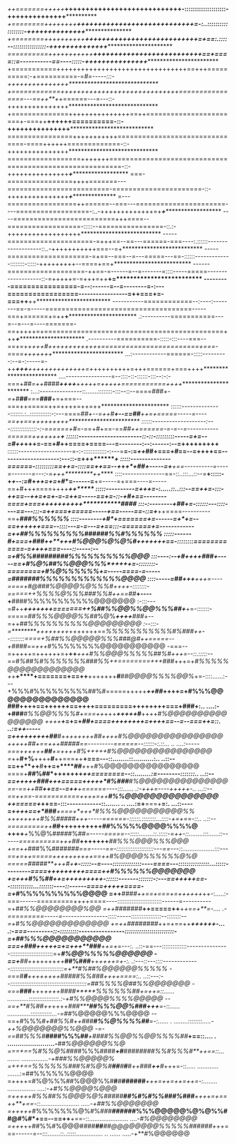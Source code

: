 *++=======+++++*********************++++++++++++++++++++++++++++-::::::::::::::::::::-++++++++++++++******************************
*+========++++++++****************++++++++++++++++++++++++++++=-:..::::::::::::::::::-++++++++++++++******************************
*+========++++++++++**********+++++++++++++++++++++++++++=+==:.::::--::::::::::::::::-++++++++++++++******************************
*==========+++++++++++*****++++++++++++++++++++++++++==+====::=-----------==----:::::-+++++++++++++++*****************************
+===========++++++++++++++++++++++++++++++++==+++==========:-+==========-=*#=-----:::-+++++++++++++++*****************************
+============+++++++++++++++++++++++++++++================---==++**+*+======---=---::-+++++++++++++++*****************************
+==============+++++++++++++++==++=======================+-===++**++++++==========-::-+++++++++++++++*****************************
================+++++++++++===============================-====++++++=============-::-+++++++++++++++*****************************
==================+++++++=========================================================-::-+++++++++++++++*****+***********************
===-================++++=======---=========================-======================-::-+++++++++++++++*******+*********************
=---=================++======--===---======================----==================-:..-+++++++++++++=+*****+***********************
----=========================+++====--==================-:::::--================-::.:-++++++++++++++++++**************************
-----=====================-=+++==--==---======-===----:.::::::-------------------::..-+++++++++++===--=+**************************
-----====================-=+==--===--=---=====---==-::::::-------------::::::::-:::::-+++++++++--====+==+*************************
------===================-++==-=------=--=-------=::::-----=====-------------------::-=+++++=-=+++=++**+=*************************
---------================-=--:------=--=--------=-:---=================-----------------=++===+=-===++**++************************
-----------============--:----:--------==-=-----====================================-----===+======+=++**+************************
.:----------===========---=--=---=----=======-==+++++=+============================================+++***+************************
  .----------==========-:::::-:::----===--==+=+*++++#+++++++++++++========================+===-====+++++++************************
...:------------======-:::::---------:--=-:-----=-++****+++***++++++++++++++=+*+++++++++=+++======+===++++************************
....----------------=--::::-::-::::::-:::--:-:-===+*#*#*=++#*###****++*++***+***+++*+=+++++===========++*++***********************
:...:---------------::.......::::::::-:::--::--====*###+-=+#**##**===***###**+=+===--===++=====++=++++=++=++**********************
::::::--------------:::::::.:..::::::::::::-:---====*##+--=++#**+--==##**++=+=====-----=----==++==+++++++++***********************
::::::-------------------:---:::::::::::::::-:-======+#*=-==+#+==-==*##++======-=-=--=-----------======+++++++*************+******
::::::----------------------::-::-:::::::::-----=+=--=*#++*+++=-==+#++====+====---=--------:--:------:--=++++++++**********+******
::::::-------------------=-:-:::::::::::::-:---=**=-:=*++*##+===+*#*==--=++++==--------------------:---::-=+++*************+******
:::::--------------======-:::::::::==++=-::::==++==--+*+*****+*+##+-----=+**+==----------=----=-------=---:-=++*+**********++*****
::::---------------==-::..:::...::--=**+:::::-+*+--:=*#+*++=+=*+#*=------=**+=-----=+===----=-----==+#+++====++++**********++*****
:::::----------=+++=-:.....::..:::--==++=-:::-+*+==--++=+=+-=-=+*+=-----==**+=-::-+#**+==--------====+===++++++++++***********####
:::-:--------+##*+=-::::::---::::----==---:::-=*++===+=====-----+==-----=***=-::=+***++====----------==+*****************###%%%%%%
::::--------+#*+=======+*****=------=+****+=--==++++++===--::::---=-=---=+==:::-=======+=------------=++##%%%%%%%%%######%%#%%%%%%
:::::------*#*+===+*###**++****+++*#%@@@%@%@%#++++++*+==-::::::::============-=+**+++===----::-----:--=+*#%%#########%%%%%%%%%%@@@
:::----:--+#*++++*###*+-----==+**#%@%##%%@@@%%%*++++**+=-::::::::-========+*#%@%%%%%%*+=-----====-=-----=*#######%%%%%%%%%%%%%@@@@
::::-----=##*+++***+++=----====+*#@###%@@@@%@%%%#*+++**+-::::::::-=====++*%%%%@%%%###%%#*++==**##***+----+**####%%%%%%%%%%%@@@@@@@
:-:::---=*#*++****+++++++=======++%##%%@@%%@@%%%##*+***+=-:::::::-=====*##%%%@@@@%%##*%@%***++++**###*+--=++*##%%%%%%%%%%@@@@@@@@@
:--:::-=********++++++++*+++++++==*%%%%%%%%%%%#%###+***+--::::::::====+%##%%@@@@@%%%###@#++=====--+####*==+++*#%%%%%%%%@@@@@@@@@@@
-===--=+++++=++++++=+**++***++****+*#%%@@@%%%%%##%#++*+=--::.:::::--==#%##%#%%%%%%%###%%++========+++###*+++=+*#%%%%%@@@@@@@@@@@@@
+*+**+****+=======+==++**+++++++***#**##@@@@%%%%@@%*+=-::::......:---+%%%#%%%%%%%%%##%#=====+++++***++*##++++=+#%%%@@@@@@@@@@@@@@@
*#*##****++++==++++++==++++=========++++++++===+###+:..       ....:-+###***#%%@@%%%%#+===++*+++***+++++*#**++++*#%@@@@@@@@@@@@@@@@
++++***+=+=+*****##*+====++++++++=++++==--=--===++=::.           ..:=*++-----=+++++++++*##***#**++++++++##*++++*#%@@@@@@@@@@@@@@@@
+++++##**+==+++**#####*==---------======--::::::-:.::...      .. ....:-----===+*++++*+****##******+=++++#%*+++++#%@@@@@@@@@@@@@@@@
=*++**#+%**++++****#****++===++****+===---::........::..........:..   ..::--==++*****+***+****#**++=+****##**+++#%@@@@@@@@@@@@@@@@
====+**##%##*+++++++********++========--::........:=--------:::::::..  ..::--==+++++***#*##*+++=====+++++*#%###**#%@@@@@@@@@@@@@@@
==-==++*##****++==--=++****+======----:::......  .:-++*+=----+++++-..   ...::--==+**+==-===========++++=++******#%%@@@@@@@@@@@@@@@
++=====+*+******+==-:::------------::....... .. ....:=+**===+**=:.       ...::----=+*****+++==+*###**+===+*+**++*#%%%@@@@@@@@@@@%%
++++++++**#%%#####+++-----======-::::::.::::::::...::::-+=+==-::..          ..::--=========++******##*++++++++++**##%%%%%@@@@%%%%@
++++***+*%%@%#####%##*=-----=====--:::::........::.:::::-=++-::........:::......::------==========+++##***+++++++***##%%%@@@%%%@@@
+==++*###%%##****#####*===-----==-:::::::::::::::::::::---==---::..................:::---==+=++=====++++++++++==++*#%@@@@%%%%%%@%@
=====*#####**+++#+*******+-:::::--=----::::::::::::::----====---:::::::::::::::...:::::---------====+++++++++====++*#%%%%%%@@@@@@@
+=+++*#%%##**++=++++++++***+-::::::-------:::::::-:---==+++++==--:::::::::::...:::::::----::------====+++++====-=+*#%%%%%%%%%%@@@@
=++****####*++==+===+=++++++*++-:.....:-===------=========++++====----:::::::::::::::::::::::::------=----------=+*##%%@@@@@@@@%@@
=++*#######**++=====++**+*+==+**=-....  .-=========-----=----------------:::::-----:::::::::::::::::--::::::::--=+#%%@@@@@@@@@@@@@
+=++########*++=+==++*******++++++-...     .:-===---------::-:::::::::----------------::::::::::::::::::::::::-=+*##%%%@@@@@@@@@@@
===+*##*#*+++++=+=+++**#*##***++=+*=---:.      ..::-==---::::::::::::::---------------::::::::::::::::::::::::=+***#%@@%%%%%@@@@@@
-==+****##*+++++++*++***##%###**++*++++=+-:.         .:---::---::::-------------::::::::::::::::::::::::::::::=+**#%##%@@@@@@%%%%%
-===*#***#**++++++++***###*##%%###**+*+++====:..         ..::---:--:::::::::::::::::::::::::::::::::::::::::::=*##%%%%@##%%@@@@@@@
-===***###**+++*++++####*****%%%%%%#*#****+=+*+=::......                        ............:::::::::::::::::.:-+*#%%@@@@%%%%@@@@@
--==+**#%##*++*++++*###********##%%%@@%###**+++***=-::......                        .............::::::::::::...-=*##%@@@@@%%%@@@@
--==+*#*%%%#*+****##%%#++*##*#*****#%%@%%%%##*********=-:......                         .   ........::::::::.....-++*%@@@@@@@%%@@@
-=-==*##%%%#***####%%%#****#****+*####%%@@%%@@%%%%##***+==::....    .                      .......................-***##%@@@@@@%%@
===+==%#%%@%#*###%%%####*******+***#***########%%#%%%#**++==::...       .......                     ...............-+*#*##%%@@@@@%
=+++==%%%%%%###%#%@%#**#******#**#***#**#*++*###***++**#*+++=-::.....   ............                         .......:=##%%%%%%@@@@
=++++=#%@%%%##%@@@%%#**#**#******######*******+++=++=++=****++=-:........  ................                     ....:-+#%%@@@@%@@@
=+++++*#%%##%%@@@%@%##*###****##%#%#%%###%###****++++=+==++**+==-::......................                       .....-+##%%@@@@@@@
=+++++*#%%%%%%%@%#%###**######%%%@@@@@%@%@%%##@#%#*+==--==++**+==-::......................                        ....-*#%@@@@@@@@
=+++*++##%%#%@@@#*###**##**##@@@@@@@@%%%%%######+*++===------=--:::.......::..:::::............... ..  ......    .....-+**#%@@@@@@
